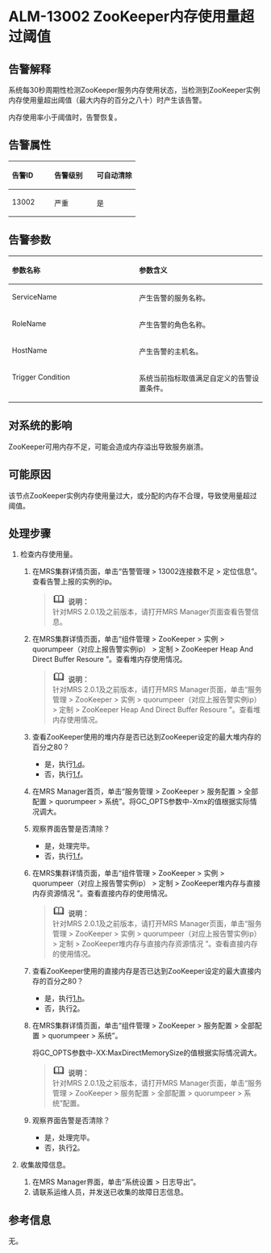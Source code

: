 # ALM-13002 ZooKeeper内存使用量超过阈值<a name="ZH-CN_TOPIC_0191883089"></a>

## 告警解释<a name="zh-cn_topic_0191813895_section46652504"></a>

系统每30秒周期性检测ZooKeeper服务内存使用状态，当检测到ZooKeeper实例内存使用量超出阈值（最大内存的百分之八十）时产生该告警。

内存使用率小于阈值时，告警恢复。

## 告警属性<a name="zh-cn_topic_0191813895_section17219353"></a>

<a name="zh-cn_topic_0191813895_table17618432"></a>
<table><thead align="left"><tr id="zh-cn_topic_0191813895_row61813935"><th class="cellrowborder" valign="top" width="33.33333333333333%" id="mcps1.1.4.1.1"><p id="zh-cn_topic_0191813895_p40872853"><a name="zh-cn_topic_0191813895_p40872853"></a><a name="zh-cn_topic_0191813895_p40872853"></a>告警ID</p>
</th>
<th class="cellrowborder" valign="top" width="33.33333333333333%" id="mcps1.1.4.1.2"><p id="zh-cn_topic_0191813895_p22366803"><a name="zh-cn_topic_0191813895_p22366803"></a><a name="zh-cn_topic_0191813895_p22366803"></a>告警级别</p>
</th>
<th class="cellrowborder" valign="top" width="33.33333333333333%" id="mcps1.1.4.1.3"><p id="zh-cn_topic_0191813895_p66880658"><a name="zh-cn_topic_0191813895_p66880658"></a><a name="zh-cn_topic_0191813895_p66880658"></a>可自动清除</p>
</th>
</tr>
</thead>
<tbody><tr id="zh-cn_topic_0191813895_row48624250"><td class="cellrowborder" valign="top" width="33.33333333333333%" headers="mcps1.1.4.1.1 "><p id="zh-cn_topic_0191813895_p46250162"><a name="zh-cn_topic_0191813895_p46250162"></a><a name="zh-cn_topic_0191813895_p46250162"></a>13002</p>
</td>
<td class="cellrowborder" valign="top" width="33.33333333333333%" headers="mcps1.1.4.1.2 "><p id="zh-cn_topic_0191813895_p55275618"><a name="zh-cn_topic_0191813895_p55275618"></a><a name="zh-cn_topic_0191813895_p55275618"></a>严重</p>
</td>
<td class="cellrowborder" valign="top" width="33.33333333333333%" headers="mcps1.1.4.1.3 "><p id="zh-cn_topic_0191813895_p48140083"><a name="zh-cn_topic_0191813895_p48140083"></a><a name="zh-cn_topic_0191813895_p48140083"></a>是</p>
</td>
</tr>
</tbody>
</table>

## 告警参数<a name="zh-cn_topic_0191813895_section20756449"></a>

<a name="zh-cn_topic_0191813895_table7032652"></a>
<table><thead align="left"><tr id="zh-cn_topic_0191813895_row1472067"><th class="cellrowborder" valign="top" width="50%" id="mcps1.1.3.1.1"><p id="zh-cn_topic_0191813895_p52128573"><a name="zh-cn_topic_0191813895_p52128573"></a><a name="zh-cn_topic_0191813895_p52128573"></a>参数名称</p>
</th>
<th class="cellrowborder" valign="top" width="50%" id="mcps1.1.3.1.2"><p id="zh-cn_topic_0191813895_p61664867"><a name="zh-cn_topic_0191813895_p61664867"></a><a name="zh-cn_topic_0191813895_p61664867"></a>参数含义</p>
</th>
</tr>
</thead>
<tbody><tr id="zh-cn_topic_0191813895_row28798367"><td class="cellrowborder" valign="top" width="50%" headers="mcps1.1.3.1.1 "><p id="zh-cn_topic_0191813895_p50966358"><a name="zh-cn_topic_0191813895_p50966358"></a><a name="zh-cn_topic_0191813895_p50966358"></a>ServiceName</p>
</td>
<td class="cellrowborder" valign="top" width="50%" headers="mcps1.1.3.1.2 "><p id="zh-cn_topic_0191813895_p34634354"><a name="zh-cn_topic_0191813895_p34634354"></a><a name="zh-cn_topic_0191813895_p34634354"></a>产生告警的服务名称。</p>
</td>
</tr>
<tr id="zh-cn_topic_0191813895_row43273738"><td class="cellrowborder" valign="top" width="50%" headers="mcps1.1.3.1.1 "><p id="zh-cn_topic_0191813895_p15511864"><a name="zh-cn_topic_0191813895_p15511864"></a><a name="zh-cn_topic_0191813895_p15511864"></a>RoleName</p>
</td>
<td class="cellrowborder" valign="top" width="50%" headers="mcps1.1.3.1.2 "><p id="zh-cn_topic_0191813895_p48501438"><a name="zh-cn_topic_0191813895_p48501438"></a><a name="zh-cn_topic_0191813895_p48501438"></a>产生告警的角色名称。</p>
</td>
</tr>
<tr id="zh-cn_topic_0191813895_row33859762"><td class="cellrowborder" valign="top" width="50%" headers="mcps1.1.3.1.1 "><p id="zh-cn_topic_0191813895_p58286192"><a name="zh-cn_topic_0191813895_p58286192"></a><a name="zh-cn_topic_0191813895_p58286192"></a>HostName</p>
</td>
<td class="cellrowborder" valign="top" width="50%" headers="mcps1.1.3.1.2 "><p id="zh-cn_topic_0191813895_p23561115"><a name="zh-cn_topic_0191813895_p23561115"></a><a name="zh-cn_topic_0191813895_p23561115"></a>产生告警的主机名。</p>
</td>
</tr>
<tr id="zh-cn_topic_0191813895_row10723444"><td class="cellrowborder" valign="top" width="50%" headers="mcps1.1.3.1.1 "><p id="zh-cn_topic_0191813895_p63292653"><a name="zh-cn_topic_0191813895_p63292653"></a><a name="zh-cn_topic_0191813895_p63292653"></a>Trigger Condition</p>
</td>
<td class="cellrowborder" valign="top" width="50%" headers="mcps1.1.3.1.2 "><p id="zh-cn_topic_0191813895_p26431238"><a name="zh-cn_topic_0191813895_p26431238"></a><a name="zh-cn_topic_0191813895_p26431238"></a>系统当前指标取值满足自定义的告警设置条件。</p>
</td>
</tr>
</tbody>
</table>

## 对系统的影响<a name="zh-cn_topic_0191813895_section52590313"></a>

ZooKeeper可用内存不足，可能会造成内存溢出导致服务崩溃。

## 可能原因<a name="zh-cn_topic_0191813895_section3550770"></a>

该节点ZooKeeper实例内存使用量过大，或分配的内存不合理，导致使用量超过阈值。

## 处理步骤<a name="zh-cn_topic_0191813895_section31956933"></a>

1.  检查内存使用量。
    1.  在MRS集群详情页面，单击“告警管理 \> 13002连接数不足 \> 定位信息”。查看告警上报的实例的ip。

        >![](public_sys-resources/icon-note.gif) **说明：**   
        >针对MRS 2.0.1及之前版本，请打开MRS Manager页面查看告警信息。  

    2.  在MRS集群详情页面，单击“组件管理 \> ZooKeeper \> 实例 \> quorumpeer（对应上报告警实例ip） \> 定制  \> ZooKeeper Heap And Direct Buffer Resoure ”。查看堆内存使用情况。

        >![](public_sys-resources/icon-note.gif) **说明：**   
        >针对MRS 2.0.1及之前版本，请打开MRS Manager页面，单击“服务管理 \> ZooKeeper \> 实例 \> quorumpeer（对应上报告警实例ip） \> 定制  \> ZooKeeper Heap And Direct Buffer Resoure ”。查看堆内存使用情况。  

    3.  查看ZooKeeper使用的堆内存是否已达到ZooKeeper设定的最大堆内存的百分之80？
        -   是，执行[1.d](#zh-cn_topic_0191813895_cn_58_42_000001_3_mmccppss_stepb2)。
        -   否，执行[1.f](#zh-cn_topic_0191813895_cn_58_42_000001_3_mmccppss_stepb4)。

    4.  <a name="zh-cn_topic_0191813895_cn_58_42_000001_3_mmccppss_stepb2"></a>在MRS Manager首页，单击“服务管理 \> ZooKeeper \> 服务配置 \> 全部配置 \> quorumpeer \> 系统”。将GC\_OPTS参数中-Xmx的值根据实际情况调大。
    5.  观察界面告警是否清除？
        -   是，处理完毕。
        -   否，执行[1.f](#zh-cn_topic_0191813895_cn_58_42_000001_3_mmccppss_stepb4)。

    6.  <a name="zh-cn_topic_0191813895_cn_58_42_000001_3_mmccppss_stepb4"></a>在MRS集群详情页面，单击“组件管理 \> ZooKeeper \> 实例 \> quorumpeer（对应上报告警实例ip） \> 定制 \> ZooKeeper堆内存与直接内存资源情况 ”。查看直接内存的使用情况。

        >![](public_sys-resources/icon-note.gif) **说明：**   
        >针对MRS 2.0.1及之前版本，请打开MRS Manager页面，单击“服务管理 \> ZooKeeper \> 实例 \> quorumpeer（对应上报告警实例ip） \> 定制  \> ZooKeeper堆内存与直接内存资源情况 ”。查看直接内存的使用情况。  

    7.  查看ZooKeeper使用的直接内存是否已达到ZooKeeper设定的最大直接内存的百分之80？
        -   是，执行[1.h](#zh-cn_topic_0191813895_li49457583153150)。
        -   否，执行[2](#zh-cn_topic_0191813895_li572522141314)。

    8.  <a name="zh-cn_topic_0191813895_li49457583153150"></a>在MRS集群详情页面，单击“组件管理 \> ZooKeeper \> 服务配置 \> 全部配置 \> quorumpeer \> 系统”。

        将GC\_OPTS参数中-XX:MaxDirectMemorySize的值根据实际情况调大。

        >![](public_sys-resources/icon-note.gif) **说明：**   
        >针对MRS 2.0.1及之前版本，请打开MRS Manager页面，单击“服务管理 \> ZooKeeper \> 服务配置 \> 全部配置 \> quorumpeer \> 系统”配置。  

    9.  观察界面告警是否清除？
        -   是，处理完毕。
        -   否，执行[2](#zh-cn_topic_0191813895_li572522141314)。

2.  <a name="zh-cn_topic_0191813895_li572522141314"></a>收集故障信息。
    1.  在MRS Manager界面，单击“系统设置 \> 日志导出”。
    2.  请联系运维人员，并发送已收集的故障日志信息。


## 参考信息<a name="zh-cn_topic_0191813895_section19176948"></a>

无。

